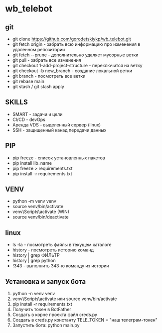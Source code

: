 # wb_telebot

## git
- git clone https://github.com/gorodetskiykp/wb_telebot.git
- git fetch origin - забрать всю информацию про изменения в удаленном репозитории
- git fetch --prune - дополнительно удаляет мусорные ветки 
- git pull - забрать все изменения
- git checkout 1-add-project-structure - переключится на ветку
- git checkout -b new_branch - создание локальной ветки
- git branch - посмотреть все ветки
- git rebase main
- git stash / git stash apply

## SKILLS
- SMART - задачи и цели
- CI/CD - devOps
- Аренда VDS - выделенный сервер (linux)
- SSH - защищенный канад передачи данных

## PIP
- pip freeze - список установленных пакетов
- pip install lib_name
- pip freeze > requirements.txt
- pip install -r requirements.txt 

## VENV
- python -m venv venv
- source venv/bin/activate
- venv\Scripts\activate (WIN)
- source venv/bin/deactivate

## linux
- ls -la - посмотреть файлы в текущем каталоге
- history - посмотреть историю команд
- history | grep ФИЛЬТР
- history | grep python
- !343 - выполнить 343-ю команду из истории

## Установка и запуск бота
1. python -n venv venv
2. venv\Scripts\activate или source venv/bin/activate
3. pip install -r requirements.txt 
4. Получить токен в BotFather
5. Создать в корне проекта файл creds.py
6. Создать в creds.py константу TELE_TOKEN = "наш телеграм-токен"
7. Запустить бота: python main.py
